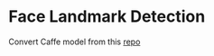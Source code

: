 # Face Landmark Detection
Convert Caffe model from this [repo](https://github.com/lsy17096535/face-landmark/blob/master/face_landmark.py)
